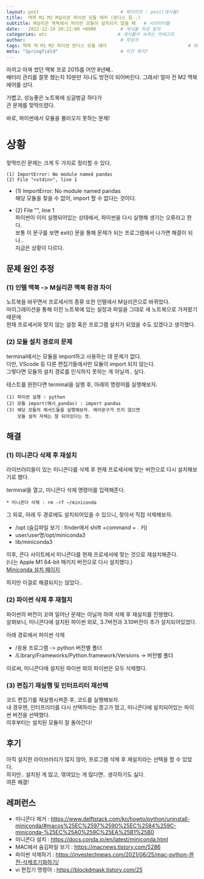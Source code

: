 ```yaml
---
layout: post                              # 레이아웃 : post(게시물)
title:  맥북 M1 M2 M실리콘 파이썬 모듈 에러 (판다스 등..)                           # 게시물의 제목
subtitle: M실리콘 맥북에서 파이썬 모듈이 설치되지 않을 때   # 서브타이틀
date:   2022-12-10 20:21:00 +0900         # 게시물 작성 일자
categories: etc                          # 게시물이 속하는 카테고리
author:                                   # 작성자
tags: 맥북 맥 M1 M2 파이썬 판다스 모듈 에러                              # 태그
meta: "Springfield"                       # 이건 뭐지?
---
```

<!--postNo: 연월일_002-->

아끼고 아껴 썼던 맥북 프로 2015를 어언 8년째..  
배터리 관리를 잘못 했는지 10분만 지나도 방전이 되어버린다.
그래서! 얼마 전 M2 맥북 에어를 샀다.  
  
가볍고, 성능좋은 노트북에 싱글벙글 하다가  
큰 문제를 맞딱뜨렸다.  
  
바로, 파이썬에서 모듈을 불러오지 못하는 문제!  
  
# 상황  
맞딱뜨린 문제는 크게 두 가지로 정리할 수 있다.  

```Terminal
(1) ImportError: No module named pandas
(2) File "<stdin>", line 1
```
  
* (1) ImportError: No module named pandas  
해당 모듈을 찾을 수 없어, import 할 수 없다는 것이다.  
  
* (2) File "<stdin>", line 1  
파이썬이 이미 실행되어있는 상태에서, 파이썬을 다시 실행해 생기는 오류라고 한다.  
보통 이 문구를 보면 exit() 문을 통해 문제가 되는 프로그램에서 나가면 해결이 되나..  
지금은 상황이 다르다.  

## 문제 원인 추정  
### (1) 인텔 맥북 -> M실리콘 맥북 환경 차이  
노트북을 바꾸면서 프로세서의 종류 또한 인텔에서 M실리콘으로 바뀌었다.  
마이그레이션을 통해 이전 노트북에 있는 설정과 파일을 그대로 새 노트북으로 가져왔기 때문에  
현재 프로세서와 맞지 않는 설정 혹은 프로그램 설치가 되었을 수도 있겠다고 생각했다.
  
### (2) 모듈 설치 경로의 문제  
terminal에서는 모듈을 import하고 사용하는 데 문제가 없다.  
다만, VScode 등 다른 편집기들에서만 모듈이 import 되지 않는다.  
그렇다면 모듈의 설치 경로를 인식하지 못하는 게 아닐까.. 싶다.  
  
테스트를 원한다면 terminal을 실행 후, 아래의 명령어를 실행해보자.  
```Terminal
(1) 파이썬 실행 : python
(2) 모듈 import(예시_pandas) : import pandas
(3) 해당 모듈의 메서드들을 실행해보자. 에러문구가 뜨지 않으면
    모듈 설치 자체는 잘 되어있다는 뜻.
```
  
## 해결  
### (1) 미니콘다 삭제 후 재설치  
라이브러리들이 있는 미니콘다를 삭제 후 현재 프로세서에 맞는 버전으로 다시 설치해보기로 했다.  
    
terminal을 열고, 미니콘다 삭제 명령어를 입력해준다.  
```Terminal
* 미니콘다 삭제 : rm -rf ~/miniconda
```
  
그 외로, 아래 두 경로에도 설치되어있을 수 있으니, 찾아서 직접 삭제해보자.  
- /opt (숨김파일 보기 : finder에서 shift +command + . 키)
- user/user명/opt/miniconda3
- lib/miniconda3
  
이후, 콘다 사이트에서 미니콘다를 현재 프로세서에 맞는 것으로 재설치해준다.  
(나는 Apple M1 64-bit 패키지 버전으로 다시 설치했다.)  
[Miniconda 설치 페이지](https://docs.conda.io/en/latest/miniconda.html)  
  
하지만 이걸로 해결되지는 않았다..  

### (2) 파이썬 삭제 후 재철치  
파이썬의 버전이 꼬여 일어난 문제는 아닐까 하여 삭제 후 재설치를 진행했다.  
살펴보니, 미니콘다에 설치된 파이썬 외로, 3.7버전과 3.10버전이 추가 설치되어있었다.  
  
아래 경로에서 파이썬 삭제  
- /응용 프로그램 -> python 버전별 폴더
- /Library/Frameworks/Python.framework/Versions -> 버전별 폴더  
  
이로써, 미니콘다에 설치된 파이썬 외의 파이썬은 모두 삭제했다.  
  
### (3) 편집기 재실행 및 인터프리터 재선택  
코드 편집기를 재실행시켜준 후, 코드를 실행해보자.  
내 경우엔, 인터프리터를 다시 선택하라는 경고가 떴고, 미니콘다에 설치되어있는 파이썬 버전을 선택했다.  
이후부터는 설치된 모듈이 잘 돌아간다!  
  
## 후기  
아직 설치한 라이브러리가 많지 않아, 프로그램 삭제 후 재설치라는 선택을 할 수 있었다.  
하지만.. 설치된 게 많고, 엮여있는 게 많다면.. 생각하기도 싫다.  
여튼 해결!  
  
## 레퍼런스  
* 미니콘다 제거 : https://www.delftstack.com/ko/howto/python/uninstall-miniconda/#macos%25EC%2597%2590%25EC%2584%259C-miniconda-%25EC%25A0%259C%25EA%25B1%25B0  
* 미니콘다 설치 : https://docs.conda.io/en/latest/miniconda.html  
* MAC에서 숨김파일 보기 : https://macnews.tistory.com/5286  
* 파이썬 삭제하기 : https://investechnews.com/2021/06/25/mac-python-완전-삭제초기화하기/  
* vi 편집기 명령어 : https://blockdmask.tistory.com/25  


